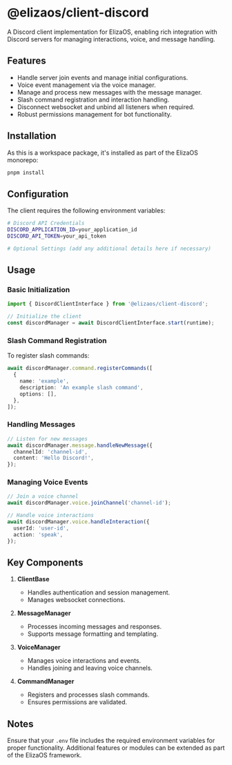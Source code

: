 # @elizaos/client-discord

A Discord client implementation for ElizaOS, enabling rich integration with Discord servers for managing interactions, voice, and message handling.

## Features

- Handle server join events and manage initial configurations.
- Voice event management via the voice manager.
- Manage and process new messages with the message manager.
- Slash command registration and interaction handling.
- Disconnect websocket and unbind all listeners when required.
- Robust permissions management for bot functionality.

## Installation

As this is a workspace package, it's installed as part of the ElizaOS monorepo:

```bash
pnpm install
```

## Configuration

The client requires the following environment variables:

```bash
# Discord API Credentials
DISCORD_APPLICATION_ID=your_application_id
DISCORD_API_TOKEN=your_api_token

# Optional Settings (add any additional details here if necessary)
```

## Usage

### Basic Initialization

```typescript
import { DiscordClientInterface } from '@elizaos/client-discord';

// Initialize the client
const discordManager = await DiscordClientInterface.start(runtime);
```

### Slash Command Registration

To register slash commands:

```typescript
await discordManager.command.registerCommands([
  {
    name: 'example',
    description: 'An example slash command',
    options: [],
  },
]);
```

### Handling Messages

```typescript
// Listen for new messages
await discordManager.message.handleNewMessage({
  channelId: 'channel-id',
  content: 'Hello Discord!',
});
```

### Managing Voice Events

```typescript
// Join a voice channel
await discordManager.voice.joinChannel('channel-id');

// Handle voice interactions
await discordManager.voice.handleInteraction({
  userId: 'user-id',
  action: 'speak',
});
```

## Key Components

1. **ClientBase**

   - Handles authentication and session management.
   - Manages websocket connections.

2. **MessageManager**

   - Processes incoming messages and responses.
   - Supports message formatting and templating.

3. **VoiceManager**

   - Manages voice interactions and events.
   - Handles joining and leaving voice channels.

4. **CommandManager**
   - Registers and processes slash commands.
   - Ensures permissions are validated.

## Notes

Ensure that your `.env` file includes the required environment variables for proper functionality. Additional features or modules can be extended as part of the ElizaOS framework.
